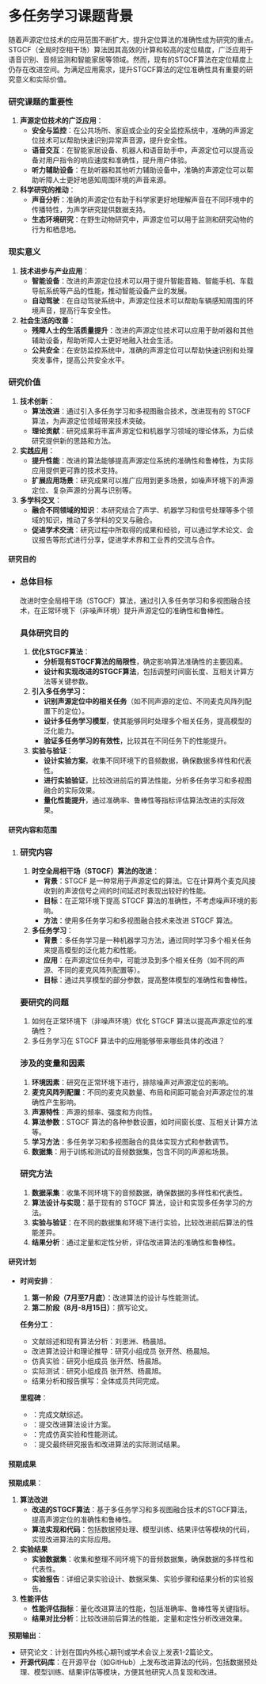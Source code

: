 # 多任务学习课题背景

随着声源定位技术的应用范围不断扩大，提升定位算法的准确性成为研究的重点。STGCF（全局时空相干场）算法因其高效的计算和较高的定位精度，广泛应用于语音识别、音频监测和智能家居等领域。然而，现有的STGCF算法在定位精度上仍存在改进空间。为满足应用需求，提升STGCF算法的定位准确性具有重要的研究意义和实际价值。

### 研究课题的重要性

1. **声源定位技术的广泛应用**：
   - **安全与监控**：在公共场所、家庭或企业的安全监控系统中，准确的声源定位技术可以帮助快速识别异常声音源，提升安全性。
   - **语音交互**：在智能家居设备、机器人和语音助手中，声源定位可以提高设备对用户指令的响应速度和准确性，提升用户体验。
   - **听力辅助设备**：在助听器和其他听力辅助设备中，准确的声源定位可以帮助听障人士更好地感知周围环境的声音来源。
2. **科学研究的推动**：
   - **声音分析**：准确的声源定位有助于科学家更好地理解声音在不同环境中的传播特性，为声学研究提供数据支持。
   - **生态环境研究**：在野生动物研究中，声源定位可以用于监测和研究动物的行为和栖息地。

### 现实意义

1. **技术进步与产业应用**：
   - **智能设备**：改进的声源定位技术可以用于提升智能音箱、智能手机、车载导航系统等产品的性能，推动智能设备产业的发展。
   - **自动驾驶**：在自动驾驶系统中，声源定位技术可以帮助车辆感知周围的环境声音，提高行车安全性。
2. **社会生活的改善**：
   - **残障人士的生活质量提升**：改进的声源定位技术可以应用于助听器和其他辅助设备，帮助听障人士更好地融入社会生活。
   - **公共安全**：在安防监控系统中，准确的声源定位可以帮助快速识别和处理突发事件，提高公共安全水平。

### 研究价值

1. **技术创新**：
   - **算法改进**：通过引入多任务学习和多视图融合技术，改进现有的 STGCF 算法，为声源定位领域带来技术突破。
   - **理论贡献**：研究成果将丰富声源定位和机器学习领域的理论体系，为后续研究提供新的思路和方法。
2. **实践应用**：
   - **提升性能**：改进的算法能够提高声源定位系统的准确性和鲁棒性，为实际应用提供更可靠的技术支持。
   - **扩展应用场景**：研究成果可以推广应用到更多场景，如噪声环境下的声源定位、复杂声源的分离与识别等。
3. **多学科交叉**：
   - **融合不同领域的知识**：本研究结合了声学、机器学习和信号处理等多个领域的知识，推动了多学科的交叉与融合。
   - **促进学术交流**：研究过程中所取得的成果和经验，可以通过学术论文、会议报告等形式进行分享，促进学术界和工业界的交流与合作。

#### 研究目的

- ### 总体目标

  改进时空全局相干场（STGCF）算法，通过引入多任务学习和多视图融合技术，在正常环境下（非噪声环境）提升声源定位的准确性和鲁棒性。

  ### 具体研究目的

  1. **优化STGCF算法**：
     - **分析现有STGCF算法的局限性**，确定影响算法准确性的主要因素。
     - **设计和实现改进的STGCF算法**，包括调整时间窗长度、互相关计算方法等关键参数。
  2. **引入多任务学习**：
     - **识别声源定位中的相关任务**（如不同声源的定位、不同麦克风阵列配置下的定位）。
     - **设计多任务学习模型**，使其能够同时处理多个相关任务，提高模型的泛化能力。
     - **验证多任务学习的有效性**，比较其在不同任务下的性能提升。
  3. **实验与验证**：
     - **设计实验方案**，收集不同环境下的音频数据，确保数据多样性和代表性。
     - **进行实验验证**，比较改进前后的算法性能，分析多任务学习和多视图融合的实际效果。
     - **量化性能提升**，通过准确率、鲁棒性等指标评估算法改进的实际效果。

#### 研究内容和范围

1. ### 研究内容

   1. **时空全局相干场（STGCF）算法的改进**：
      - **背景**：STGCF 是一种常用于声源定位的算法。它在计算两个麦克风接收到的声波信号之间的时间延迟时表现出较好的性能。
      - **目标**：在正常环境下提高 STGCF 算法的准确性，不考虑噪声环境的影响。
      - **方法**：使用多任务学习和多视图融合技术来改进 STGCF 算法。
   2. **多任务学习**：
      - **背景**：多任务学习是一种机器学习方法，通过同时学习多个相关任务来提高模型的泛化能力和性能。
      - **应用**：在声源定位任务中，可能涉及到多个相关任务（如不同的声源、不同的麦克风阵列配置等）。
      - **目标**：通过共享模型的部分参数，提高整体模型的准确性和鲁棒性。

   ### 要研究的问题

   1. 如何在正常环境下（非噪声环境）优化 STGCF 算法以提高声源定位的准确性？
   2. 多任务学习在 STGCF 算法中的应用能够带来哪些具体的改进？

   ### 涉及的变量和因素

   1. **环境因素**：研究在正常环境下进行，排除噪声对声源定位的影响。
   2. **麦克风阵列配置**：不同的麦克风数量、布局和间距可能会对声源定位的准确性产生影响。
   3. **声源特性**：声源的频率、强度和方向性。
   4. **算法参数**：STGCF 算法的各种参数设置，如时间窗长度、互相关计算方法等。
   5. **学习方法**：多任务学习和多视图融合的具体实现方式和参数调节。
   6. **数据集**：用于训练和测试的音频数据集，包含不同的声源和场景。

   ### 研究方法

   1. **数据采集**：收集不同环境下的音频数据，确保数据的多样性和代表性。
   2. **算法设计与实现**：基于现有的 STGCF 算法，设计和实现多任务学习的方法。
   3. **实验与验证**：在不同的数据集和环境下进行实验，比较改进前后算法的性能差异。
   4. **结果分析**：通过定量和定性分析，评估改进算法的准确性和鲁棒性。

#### 研究计划

- **时间安排**：

  1. **第一阶段（7月至7月底）**：改进算法的设计与性能测试。
  2. **第二阶段（8月-8月15日）**：撰写论文。

  **任务分工**：

  - 文献综述和现有算法分析：刘思洲、杨晨旭。
  - 改进算法设计和理论推导：研究小组成员 张开然、杨晨旭。
  - 仿真实验：研究小组成员 张开然、杨晨旭。
  - 实际测试：研究小组成员 张开然、杨晨旭。
  - 结果分析和报告撰写：全体成员共同完成。

  **里程碑**：

  - ：完成文献综述。
  - ：提交改进算法设计方案。
  - ：完成仿真实验和性能测试。
  - ：提交最终研究报告和改进算法的实际测试结果。

#### 预期成果

**预期成果**：

1. **算法改进**
   - **改进的STGCF算法**：基于多任务学习和多视图融合技术的STGCF算法，提高声源定位的准确性和鲁棒性。
   - **算法实现和代码**：包括数据预处理、模型训练、结果评估等模块的代码，实现改进算法的实际应用。
2. **实验结果**
   - **实验数据集**：收集和整理不同环境下的音频数据集，确保数据的多样性和代表性。
   - **实验报告**：详细记录实验设计、数据采集、实验步骤和结果分析的实验报告。
3. **性能评估**
   - **性能评估指标**：量化改进算法的性能，包括准确率、鲁棒性等关键指标。
   - **结果对比分析**：比较改进前后算法的性能，定量和定性分析改进效果。

**预期输出**：

- 研究论文：计划在国内外核心期刊或学术会议上发表1-2篇论文。
- **开源代码库**：在开源平台（如GitHub）上发布改进算法的代码，包括数据预处理、模型训练、结果评估等模块，方便其他研究人员复现和改进。
